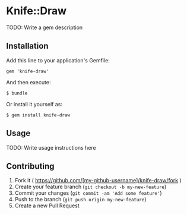 # Knife::Draw

TODO: Write a gem description

## Installation

Add this line to your application's Gemfile:

    gem 'knife-draw'

And then execute:

    $ bundle

Or install it yourself as:

    $ gem install knife-draw

## Usage

TODO: Write usage instructions here

## Contributing

1. Fork it ( https://github.com/[my-github-username]/knife-draw/fork )
2. Create your feature branch (`git checkout -b my-new-feature`)
3. Commit your changes (`git commit -am 'Add some feature'`)
4. Push to the branch (`git push origin my-new-feature`)
5. Create a new Pull Request
